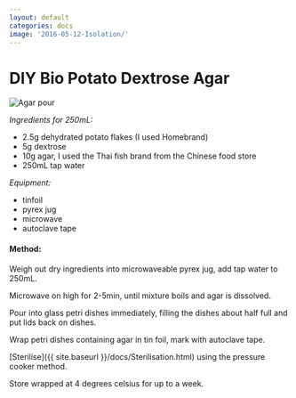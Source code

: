 ```yaml
---
layout: default
categories: docs
image: '2016-05-12-Isolation/'
---
```


# DIY Bio Potato Dextrose Agar  
![Agar pour]({{site.baseurl}}{{site.imageurl}}{{page.image}}IMG_20170301_145332.jpg)  

_Ingredients for 250mL:_   

- 2.5g dehydrated potato flakes (I used Homebrand)  
- 5g dextrose  
- 10g agar, I used the Thai fish brand from the Chinese food store  
- 250mL tap water  

_Equipment:_   

 - tinfoil  
 - pyrex jug  
 - microwave  
 - autoclave tape  

#### Method:

Weigh out dry ingredients into microwaveable pyrex jug, add tap water to 250mL.  

Microwave on high for 2-5min, until mixture boils and agar is dissolved.  

Pour into glass petri dishes immediately, filling the dishes about half full and put lids back on dishes.  

Wrap petri dishes containing agar in tin foil, mark with autoclave tape.  

[Sterilise]({{ site.baseurl }}/docs/Sterilisation.html) using the pressure cooker method.  

Store wrapped at 4 degrees celsius for up to a week.  
